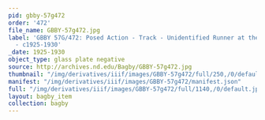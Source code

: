 ```yaml
---
pid: gbby-57g472
order: '472'
file_name: GBBY-57g472.jpg
label: 'GBBY 57G/472: Posed Action - Track - Unidentified Runner at the Starting Line
  - c1925-1930'
_date: 1925-1930
object_type: glass plate negative
source: http://archives.nd.edu/Bagby/GBBY-57g472.jpg
thumbnail: "/img/derivatives/iiif/images/GBBY-57g472/full/250,/0/default.jpg"
manifest: "/img/derivatives/iiif/images/GBBY-57g472/manifest.json"
full: "/img/derivatives/iiif/images/GBBY-57g472/full/1140,/0/default.jpg"
layout: bagby_item
collection: bagby
---
```

